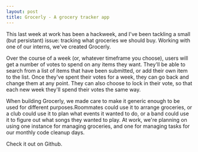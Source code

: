 ```yaml
---
layout: post
title: Grocerly - A grocery tracker app
---
```

This last week at work has been a hackweek, and I've been tackling a small (but persistant) issue: tracking what groceries we should buy. Working with one of our interns, we've created Grocerly.

Over the course of a week (or, whatever timeframe you choose), users will get a number of votes to spend on any items they want. They'll be able to search from a list of items that have been submitted, or add their own item to the list. Once they've spent their votes for a week, they can go back and change them at any point. They can also choose to lock in their vote, so that each new week they'll spend their votes the same way.

When building Grocerly, we made care to make it generic enough to be used for different purposes.Roommates could use it to arrange groceries, or a club could use it to plan what events it wanted to do, or a band could use it to figure out what songs they wanted to play. At work, we're planning on using one instance for managing groceries, and one for managing tasks for our monthly code cleanup days.

Check it out on Github.